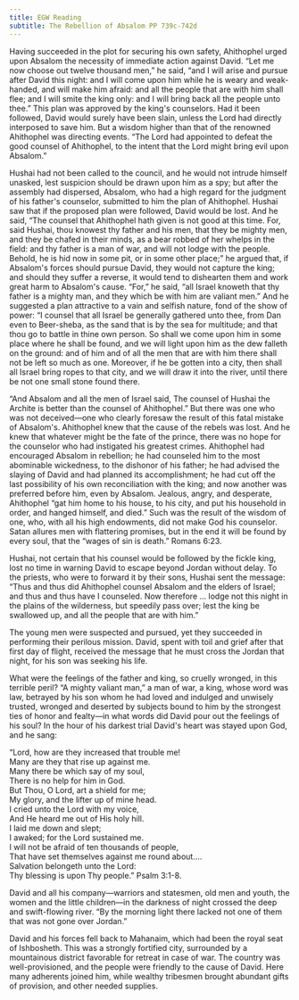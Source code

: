 ```yaml
---
title: EGW Reading
subtitle: The Rebellion of Absalom PP 739c-742d
---
```


Having succeeded in the plot for securing his own safety, Ahithophel urged upon Absalom the necessity of immediate action against David. “Let me now choose out twelve thousand men,” he said, “and I will arise and pursue after David this night: and I will come upon him while he is weary and weak-handed, and will make him afraid: and all the people that are with him shall flee; and I will smite the king only: and I will bring back all the people unto thee.” This plan was approved by the king's counselors. Had it been followed, David would surely have been slain, unless the Lord had directly interposed to save him. But a wisdom higher than that of the renowned Ahithophel was directing events. “The Lord had appointed to defeat the good counsel of Ahithophel, to the intent that the Lord might bring evil upon Absalom.”

Hushai had not been called to the council, and he would not intrude himself unasked, lest suspicion should be drawn upon him as a spy; but after the assembly had dispersed, Absalom, who had a high regard for the judgment of his father's counselor, submitted to him the plan of Ahithophel. Hushai saw that if the proposed plan were followed, David would be lost. And he said, “The counsel that Ahithophel hath given is not good at this time. For, said Hushai, thou knowest thy father and his men, that they be mighty men, and they be chafed in their minds, as a bear robbed of her whelps in the field: and thy father is a man of war, and will not lodge with the people. Behold, he is hid now in some pit, or in some other place;” he argued that, if Absalom's forces should pursue David, they would not capture the king; and should they suffer a reverse, it would tend to dishearten them and work great harm to Absalom's cause. “For,” he said, “all Israel knoweth that thy father is a mighty man, and they which be with him are valiant men.” And he suggested a plan attractive to a vain and selfish nature, fond of the show of power: “I counsel that all Israel be generally gathered unto thee, from Dan even to Beer-sheba, as the sand that is by the sea for multitude; and that thou go to battle in thine own person. So shall we come upon him in some place where he shall be found, and we will light upon him as the dew falleth on the ground: and of him and of all the men that are with him there shall not be left so much as one. Moreover, if he be gotten into a city, then shall all Israel bring ropes to that city, and we will draw it into the river, until there be not one small stone found there.

“And Absalom and all the men of Israel said, The counsel of Hushai the Archite is better than the counsel of Ahithophel.” But there was one who was not deceived—one who clearly foresaw the result of this fatal mistake of Absalom's. Ahithophel knew that the cause of the rebels was lost. And he knew that whatever might be the fate of the prince, there was no hope for the counselor who had instigated his greatest crimes. Ahithophel had encouraged Absalom in rebellion; he had counseled him to the most abominable wickedness, to the dishonor of his father; he had advised the slaying of David and had planned its accomplishment; he had cut off the last possibility of his own reconciliation with the king; and now another was preferred before him, even by Absalom. Jealous, angry, and desperate, Ahithophel “gat him home to his house, to his city, and put his household in order, and hanged himself, and died.” Such was the result of the wisdom of one, who, with all his high endowments, did not make God his counselor. Satan allures men with flattering promises, but in the end it will be found by every soul, that the “wages of sin is death.” Romans 6:23.

Hushai, not certain that his counsel would be followed by the fickle king, lost no time in warning David to escape beyond Jordan without delay. To the priests, who were to forward it by their sons, Hushai sent the message: “Thus and thus did Ahithophel counsel Absalom and the elders of Israel; and thus and thus have I counseled. Now therefore ... lodge not this night in the plains of the wilderness, but speedily pass over; lest the king be swallowed up, and all the people that are with him.”

The young men were suspected and pursued, yet they succeeded in performing their perilous mission. David, spent with toil and grief after that first day of flight, received the message that he must cross the Jordan that night, for his son was seeking his life.

What were the feelings of the father and king, so cruelly wronged, in this terrible peril? “A mighty valiant man,” a man of war, a king, whose word was law, betrayed by his son whom he had loved and indulged and unwisely trusted, wronged and deserted by subjects bound to him by the strongest ties of honor and fealty—in what words did David pour out the feelings of his soul? In the hour of his darkest trial David's heart was stayed upon God, and he sang:

“Lord, how are they increased that trouble me!  
Many are they that rise up against me.  
Many there be which say of my soul,  
There is no help for him in God.  
But Thou, O Lord, art a shield for me;  
My glory, and the lifter up of mine head.  
I cried unto the Lord with my voice,  
And He heard me out of His holy hill.  
I laid me down and slept;  
I awaked; for the Lord sustained me.  
I will not be afraid of ten thousands of people,  
That have set themselves against me round about....  
Salvation belongeth unto the Lord:  
Thy blessing is upon Thy people.” Psalm 3:1-8.

David and all his company—warriors and statesmen, old men and youth, the women and the little children—in the darkness of night crossed the deep and swift-flowing river. “By the morning light there lacked not one of them that was not gone over Jordan.”

David and his forces fell back to Mahanaim, which had been the royal seat of Ishbosheth. This was a strongly fortified city, surrounded by a mountainous district favorable for retreat in case of war. The country was well-provisioned, and the people were friendly to the cause of David. Here many adherents joined him, while wealthy tribesmen brought abundant gifts of provision, and other needed supplies.